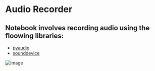 # Audio Recorder
## Notebook involves recording audio using the floowing libraries:
 * [pyaudio](https://pypi.org/project/PyAudio/)
 * [sounddevice](https://pypi.org/project/sounddevice/)

![image](https://github.com/ThisIs-Developer/Python/assets/109382325/b1406c1c-c15d-4788-8caa-3d54fd7bdbad)
